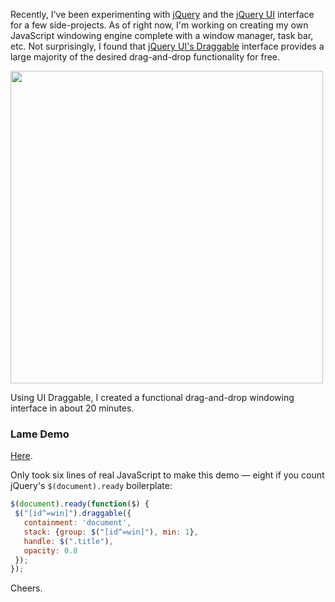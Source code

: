 Recently, I've been experimenting with [jQuery](http://jquery.com/) and the [jQuery UI](http://jqueryui.com/) interface for a few side-projects.  As of right now, I'm working on creating my own JavaScript windowing engine complete with a window manager, task bar, etc.  Not surprisingly, I found that [jQuery UI's Draggable](http://jqueryui.com/draggable/) interface provides a large majority of the desired drag-and-drop functionality for free.

<img src="https://raw.githubusercontent.com/markkolich/blog/master/content/static/entries/make-your-own-javascript-window-managerengine-using-jquery-and-prototype/jquery-window-engine.png" width="500">

Using UI Draggable, I created a functional drag-and-drop windowing interface in about 20 minutes.

### Lame Demo

[Here](static/entries/make-your-own-javascript-window-managerengine-using-jquery-and-prototype/jquery-ui-draggable-example.html).

Only took six lines of real JavaScript to make this demo &mdash; eight if you count jQuery's `$(document).ready` boilerplate:

```javascript
$(document).ready(function($) {
 $("[id^=win]").draggable({
   containment: 'document',
   stack: {group: $("[id^=win]"), min: 1},
   handle: $(".title"),
   opacity: 0.8
 });
});
```

Cheers.